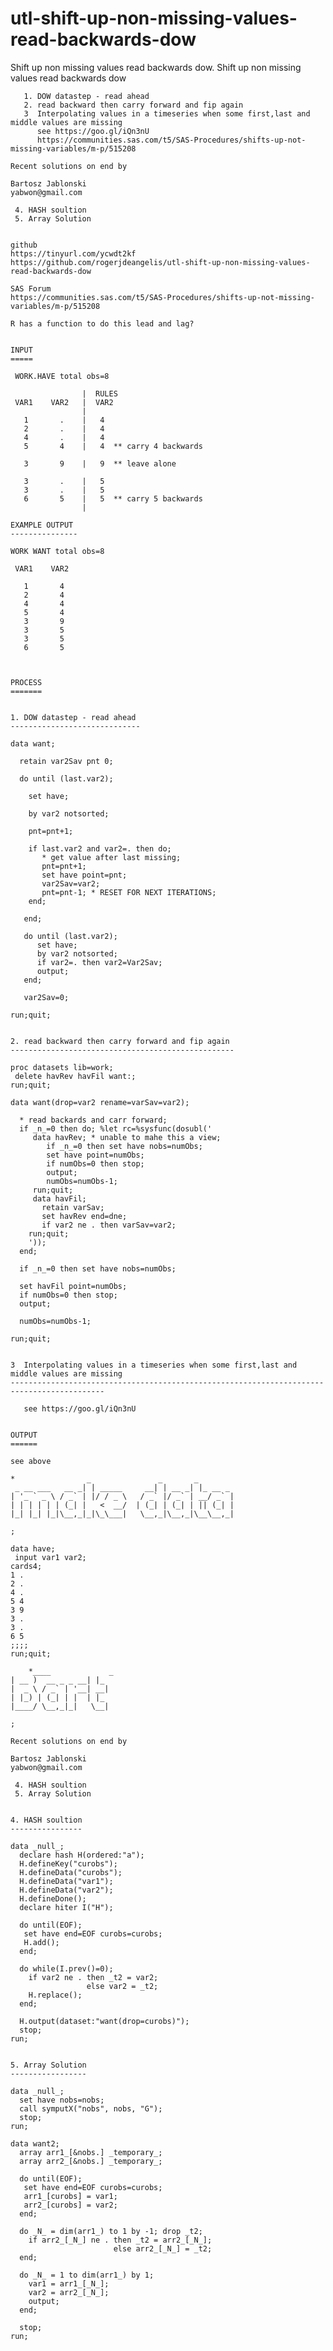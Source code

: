 # utl-shift-up-non-missing-values-read-backwards-dow
Shift up non missing values read backwards dow.
    Shift up non missing values read backwards dow

       1. DOW datastep - read ahead
       2. read backward then carry forward and fip again
       3  Interpolating values in a timeseries when some first,last and middle values are missing
          see https://goo.gl/iQn3nU
          https://communities.sas.com/t5/SAS-Procedures/shifts-up-not-missing-variables/m-p/515208
          
    Recent solutions on end by

    Bartosz Jablonski
    yabwon@gmail.com

     4. HASH soultion
     5. Array Solution


    github
    https://tinyurl.com/ycwdt2kf
    https://github.com/rogerjdeangelis/utl-shift-up-non-missing-values-read-backwards-dow

    SAS Forum
    https://communities.sas.com/t5/SAS-Procedures/shifts-up-not-missing-variables/m-p/515208

    R has a function to do this lead and lag?


    INPUT
    =====

     WORK.HAVE total obs=8

                    |  RULES
     VAR1    VAR2   |  VAR2
                    |
       1       .    |   4
       2       .    |   4
       4       .    |   4
       5       4    |   4  ** carry 4 backwards

       3       9    |   9  ** leave alone

       3       .    |   5
       3       .    |   5
       6       5    |   5  ** carry 5 backwards
                    |

    EXAMPLE OUTPUT
    ---------------

    WORK WANT total obs=8

     VAR1    VAR2

       1       4
       2       4
       4       4
       5       4
       3       9
       3       5
       3       5
       6       5



    PROCESS
    =======


    1. DOW datastep - read ahead
    -----------------------------

    data want;

      retain var2Sav pnt 0;

      do until (last.var2);

        set have;

        by var2 notsorted;

        pnt=pnt+1;

        if last.var2 and var2=. then do;
           * get value after last missing;
           pnt=pnt+1;
           set have point=pnt;
           var2Sav=var2;
           pnt=pnt-1; * RESET FOR NEXT ITERATIONS;
        end;

       end;

       do until (last.var2);
          set have;
          by var2 notsorted;
          if var2=. then var2=Var2Sav;
          output;
       end;

       var2Sav=0;

    run;quit;


    2. read backward then carry forward and fip again
    --------------------------------------------------

    proc datasets lib=work;
     delete havRev havFil want:;
    run;quit;

    data want(drop=var2 rename=varSav=var2);

      * read backards and carr forward;
      if _n_=0 then do; %let rc=%sysfunc(dosubl('
         data havRev; * unable to mahe this a view;
            if _n_=0 then set have nobs=numObs;
            set have point=numObs;
            if numObs=0 then stop;
            output;
            numObs=numObs-1;
         run;quit;
         data havFil;
           retain varSav;
           set havRev end=dne;
           if var2 ne . then varSav=var2;
        run;quit;
        '));
      end;

      if _n_=0 then set have nobs=numObs;

      set havFil point=numObs;
      if numObs=0 then stop;
      output;

      numObs=numObs-1;

    run;quit;


    3  Interpolating values in a timeseries when some first,last and middle values are missing
    -------------------------------------------------------------------------------------------

       see https://goo.gl/iQn3nU


    OUTPUT
    ======

    see above

    *                _               _       _
     _ __ ___   __ _| | _____     __| | __ _| |_ __ _
    | '_ ` _ \ / _` | |/ / _ \   / _` |/ _` | __/ _` |
    | | | | | | (_| |   <  __/  | (_| | (_| | || (_| |
    |_| |_| |_|\__,_|_|\_\___|   \__,_|\__,_|\__\__,_|

    ;

    data have;
     input var1 var2;
    cards4;
    1 .
    2 .
    4 .
    5 4
    3 9
    3 .
    3 .
    6 5
    ;;;;
    run;quit;
    
        *____             _
    | __ )  __ _ _ __| |_
    |  _ \ / _` | '__| __|
    | |_) | (_| | |  | |_
    |____/ \__,_|_|   \__|

    ;

    Recent solutions on end by

    Bartosz Jablonski
    yabwon@gmail.com

     4. HASH soultion
     5. Array Solution


    4. HASH soultion
    ----------------

    data _null_;
      declare hash H(ordered:"a");
      H.defineKey("curobs");
      H.defineData("curobs");
      H.defineData("var1");
      H.defineData("var2");
      H.defineDone();
      declare hiter I("H");

      do until(EOF);
       set have end=EOF curobs=curobs;
       H.add();
      end;

      do while(I.prev()=0);
        if var2 ne . then _t2 = var2;
                     else var2 = _t2;
        H.replace();
      end;

      H.output(dataset:"want(drop=curobs)");
      stop;
    run;


    5. Array Solution
    -----------------

    data _null_;
      set have nobs=nobs;
      call symputX("nobs", nobs, "G");
      stop;
    run;

    data want2;
      array arr1_[&nobs.] _temporary_;
      array arr2_[&nobs.] _temporary_;

      do until(EOF);
       set have end=EOF curobs=curobs;
       arr1_[curobs] = var1;
       arr2_[curobs] = var2;
      end;

      do _N_ = dim(arr1_) to 1 by -1; drop _t2;
        if arr2_[_N_] ne . then _t2 = arr2_[_N_];
                           else arr2_[_N_] = _t2;
      end;

      do _N_ = 1 to dim(arr1_) by 1;
        var1 = arr1_[_N_];
        var2 = arr2_[_N_];
        output;
      end;

      stop;
    run;






